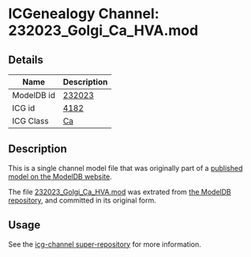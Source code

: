 # ICGenealogy Channel: 232023\_Golgi\_Ca\_HVA.mod

## Details

Name | Description
---- | -----------
ModelDB id | [232023](http://senselab.med.yale.edu/ModelDB/ShowModel.cshtml?model=232023)
ICG id | [4182](http://icg.neurotheory.ox.ac.uk/channels/3/4182)
ICG Class | [Ca](http://icg.neurotheory.ox.ac.uk/channels/3)

## Description

This is a single channel model file that was originally part of a [published model on the ModelDB website](http://senselab.med.yale.edu/mModelDB/ShowModel.cshtml?model=232023).

The file [232023\_Golgi\_Ca\_HVA.mod](232023_Golgi_Ca_HVA.mod) was extrated from [the ModelDB repository](http://senselab.med.yale.edu/ModelDB/ShowModel.cshtml?model=232023), and committed in its original form.

## Usage

See the [icg-channel super-repository](https://github.com/icgenealogy/icg-channels) for more information.